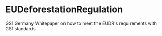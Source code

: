 # EUDeforestationRegulation
GS1 Germany Whitepaper on how to meet the EUDR's requirements with GS1 standards
